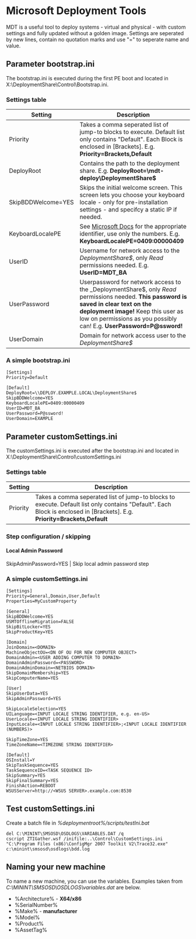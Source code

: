 # Microsoft Deployment Tools
MDT is a useful tool to deploy systems - virtual and physical - with custom settings and fully updated without a golden image. Settings are seperated by new lines, contain no quotation marks and use "=" to seperate name and value.

## Parameter bootstrap.ini
The bootstrap.ini is executed during the first PE boot and located in X:\DeploymentShare\Control\Bootstrap.ini.

### Settings table
Setting | Description
--------|------------
Priority | Takes a comma seperated list of jump-to blocks to execute. Default list only contains "Default". Each Block is enclosed in [Brackets]. E.g. **Priority=Brackets,Default**
DeployRoot | Contains the path to the deployment share. E.g. **DeployRoot=\\mdt-deploy\DeploymentShare$**
SkipBDDWelcome=YES | Skips the initial welcome screen. This screen lets you choose your keyboard locale - only for pre-installation settings - and specifcy a static IP if needed.
KeyboardLocalePE | See [Microsoft Docs](https://docs.microsoft.com/en-us/windows-hardware/manufacture/desktop/default-input-locales-for-windows-language-packs) for the appropriate identifier, use only the numbers. E.g. **KeyboardLocalePE=0409:00000409**
UserID | Username for network access to the _DeploymentShare$_, only _Read_ permissions needed. E.g. **UserID=MDT_BA**
UserPassword | Userpassword for network access to the _DeploymentShare$, only _Read_ permissions needed. **This password is saved in clear text on the deployment image!** Keep this user as low on permissions as you possibly can! E.g. **UserPassword=P@ssword!**
UserDomain | Domain for network access user to the _DeploymentShare$_

### A simple bootstrap.ini
```shell
[Settings]
Priority=Default

[Default]
DeployRoot=\\DEPLOY.EXAMPLE.LOCAL\DeploymentShare$
SkipBDDWelcome=YES
KeyboardLocalePE=0409:00000409
UserID=MDT_BA
UserPassword=P@ssword!
UserDomain=EXAMPLE
```

## Parameter customSettings.ini
The customSettings.ini is executed after the bootstrap.ini and located in X:\DeploymentShare\Control\customSettings.ini

### Settings table
Setting | Description
--------|------------
Priority | Takes a comma seperated list of jump-to blocks to execute. Default list only contains "Default". Each Block is enclosed in [Brackets]. E.g. **Priority=Brackets,Default**

### Step configuration / skipping
#### Local Admin Password
SkipAdminPassword=YES | Skip local admin password step

### A simple customSettings.ini
```
[Settings]
Priority=General,Domain,User,Default
Properties=MyCustomProperty

[General]
SkipBDDWelcome=YES
USMTOfflineMigration=FALSE
SkipBitLocker=YES
SkipProductKey=YES

[Domain]
JoinDomain=<DOMAIN>
MachineObjectOU=<DN OF OU FOR NEW COMPUTER OBJECT>
DomainAdmin=<USER ADDING COMPUTER TO DOMAIN>
DomainAdminPassword=<PASSWORD>
DomainAdminDomain=<NETBIOS DOMAIN>
SkipDomainMembership=YES
SkipComputerName=YES

[User]
SkipUserData=YES
SkipAdminPassword=YES

SkipLocaleSelection=YES
UILanguage=<INPUT LOCALE STRING IDENTIFIER, e.g. en-US>
UserLocale=<INPUT LOCALE STRING IDENTIFIER>
InputLocale=<INPUT LOCALE STRING IDENTIFIER>;<INPUT LOCALE IDENTIFIER (NUMBERS)>

SkipTimeZone=YES
TimeZoneName=<TIMEZONE STRING IDENTIFIER>

[Default]
OSInstall=Y
SkipTaskSequence=YES
TaskSequenceID=<TASK SEQUENCE ID>
SkipSummary=YES
SkipFinalSummary=YES
FinishAction=REBOOT
WSUSServer=http://<WSUS SERVER>.example.com:8530
```

## Test customSettings.ini
Create a batch file in _%deploymentroot%/scripts/testIni.bat_
```shell
del C:\MININT\SMSOSD\OSDLOGS\VARIABLES.DAT /q
cscript ZTIGather.wsf /inifile:..\Control\CustomSettings.ini
"C:\Program Files (x86)\ConfigMgr 2007 Toolkit V2\Trace32.exe" c:\minint\smsosd\osdlogs\bdd.log
```

## Naming your new machine
To name a new machine, you can use the variables. Examples taken from _C:\MININT\SMSOSD\OSDLOGS\variables.dat_ are below.

* %Architecture% - **X64/x86**
* %SerialNumber%
* %Make% - **manufacturer**
* %Model%
* %Product%
* %AssetTag%
